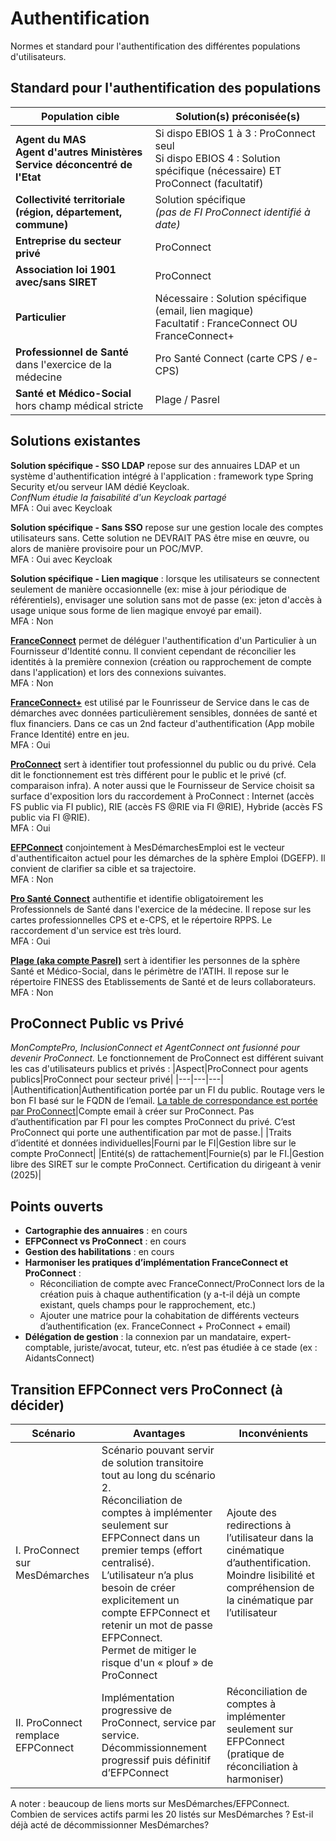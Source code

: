 # Authentification
Normes et standard pour l'authentification des différentes populations d'utilisateurs.

## Standard pour l'authentification des populations
|Population cible|Solution(s) préconisée(s)|
|---|---|
|**Agent du MAS</br>Agent d'autres Ministères</br>Service déconcentré de l'Etat**|Si dispo EBIOS 1 à 3 : ProConnect seul</br>Si dispo EBIOS 4 : Solution spécifique (nécessaire) ET ProConnect (facultatif)|
|**Collectivité territoriale (région, département, commune)**|Solution spécifique</br>_(pas de FI ProConnect identifié à date)_|
|**Entreprise du secteur privé**|ProConnect|
|**Association loi 1901 avec/sans SIRET**|ProConnect|
|**Particulier**|Nécessaire : Solution spécifique (email, lien magique)</br>Facultatif : FranceConnect OU FranceConnect+|
|**Professionnel de Santé**</br>dans l'exercice de la médecine|Pro Santé Connect (carte CPS / e-CPS)|
|**Santé et Médico-Social**</br>hors champ médical stricte|Plage / Pasrel|

## Solutions existantes

**Solution spécifique - SSO LDAP** repose sur des annuaires LDAP et un système d'authentification intégré à l'application : framework type Spring Security et/ou serveur IAM dédié Keycloak.\
_ConfNum étudie la faisabilité d'un Keycloak partagé_\
MFA : Oui avec Keycloak

**Solution spécifique - Sans SSO** repose sur une gestion locale des comptes utilisateurs sans. Cette solution ne DEVRAIT PAS être mise en œuvre, ou alors de manière provisoire pour un POC/MVP.\
MFA : Oui avec Keycloak

**Solution spécifique - Lien magique** : lorsque les utilisateurs se connectent seulement de manière occasionnelle (ex: mise à jour périodique de référentiels), envisager une solution sans mot de passe (ex: jeton d'accès à usage unique sous forme de lien magique envoyé par email).\
MFA : Non

[**FranceConnect**](https://franceconnect.gouv.fr/franceconnect) permet de déléguer l'authentification d'un Particulier à un Fournisseur d'Identité connu. Il convient cependant de réconcilier les identités à la première connexion (création ou rapprochement de compte dans l'application) et lors des connexions suivantes.\
MFA : Non

[**FranceConnect+**](https://franceconnect.gouv.fr/franceconnect-plus) est utilisé par le Founrisseur de Service dans le cas de démarches avec données particulièrement sensibles, données de santé et flux financiers. Dans ce cas un 2nd facteur d'authentification (App mobile France Identité) entre en jeu.\
MFA : Oui

[**ProConnect**](https://www.proconnect.gouv.fr/) sert à identifier tout professionnel du public ou du privé. Cela dit le fonctionnement est très différent pour le public et le privé (cf. comparaison infra). A noter aussi que le Fournisseur de Service choisit sa surface d'exposition lors du raccordement à ProConnect : Internet (accès FS public via FI public), RIE (accès FS @RIE via FI @RIE), Hybride (accès FS public via FI @RIE).\
MFA : Oui

[**EFPConnect**](https://info.efpconnect.emploi.gouv.fr/) conjointement à MesDémarchesEmploi est le vecteur d'authentificaiton actuel pour les démarches de la sphère Emploi (DGEFP). Il convient de clarifier sa cible et sa trajectoire.\
MFA : Non

[**Pro Santé Connect**](https://esante.gouv.fr/produits-services/pro-sante-connect) authentifie et identifie obligatoirement les Professionnels de Santé dans l'exercice de la médecine. Il repose sur les cartes professionnelles CPS et e-CPS, et le répertoire RPPS. Le raccordement d'un service est très lourd.\
MFA : Oui

[**Plage (aka compte Pasrel)**](https://connect-pasrel.atih.sante.fr/cas/login) sert à identifier les personnes de la sphère Santé et Médico-Social, dans le périmètre de l'ATIH. Il repose sur le répertoire FINESS des Etablissements de Santé et de leurs collaborateurs.\
MFA : Non

## ProConnect Public vs Privé
_MonComptePro, InclusionConnect et AgentConnect ont fusionné pour devenir ProConnect._
Le fonctionnement de ProConnect est différent suivant les cas d'utilisateurs publics et privés :
|Aspect|ProConnect pour agents publics|ProConnect pour secteur privé|
|---|---|---|
|Authentification|Authentification portée par un FI du public. Routage vers le bon FI basé sur le FQDN de l’email. [La table de correspondance est portée par ProConnect](https://grist.incubateur.net/o/docs/3kQ829mp7bTy/ProConnect-Configuration-des-Fournisseurs-dIdentite)|Compte email à créer sur ProConnect. Pas d’authentification par FI pour les comptes ProConnect du privé. C’est ProConnect qui porte une authentification par mot de passe.|
|Traits d’identité et données individuelles|Fourni par le FI|Gestion libre sur le compte ProConnect|
|Entité(s) de rattachement|Fournie(s) par le FI.|Gestion libre des SIRET sur le compte ProConnect. Certification du dirigeant à venir (2025)|

## Points ouverts
- **Cartographie des annuaires** : en cours
- **EFPConnect vs ProConnect** : en cours
- **Gestion des habilitations** : en cours
- **Harmoniser les pratiques d’implémentation FranceConnect et ProConnect** :
    - Réconciliation de compte avec FranceConnect/ProConnect lors de la création puis à chaque authentification (y a-t-il déjà un compte existant, quels champs pour le rapprochement, etc.)
    - Ajouter une matrice pour la cohabitation de différents vecteurs d’authentification (ex. FranceConnect + ProConnect + email)
- **Délégation de gestion** : la connexion par un mandataire, expert-comptable, juriste/avocat, tuteur, etc. n’est pas étudiée à ce stade (ex : AidantsConnect)

## Transition EFPConnect vers ProConnect (à décider)
|Scénario|Avantages|Inconvénients|
|---|---|---|
|I. ProConnect sur MesDémarches|Scénario pouvant servir de solution transitoire tout au long du scénario 2.</br>Réconciliation de comptes à implémenter seulement sur EFPConnect dans un premier temps (effort centralisé).</br>L’utilisateur n’a plus besoin de créer explicitement un compte EFPConnect et retenir un mot de passe EFPConnect.</br>Permet de mitiger le risque d'un « plouf » de ProConnect|Ajoute des redirections à l’utilisateur dans la cinématique d’authentification.</br>Moindre lisibilité et compréhension de la cinématique par l’utilisateur|
|II. ProConnect remplace EFPConnect|Implémentation progressive de ProConnect, service par service.</br>Décommissionnement progressif puis définitif d’EFPConnect|Réconciliation de comptes à implémenter seulement sur EFPConnect (pratique de réconciliation à harmoniser)

A noter : beaucoup de liens morts sur MesDémarches/EFPConnect. Combien de services actifs parmi les 20 listés sur MesDémarches ? Est-il déjà acté de décommissionner MesDémarches?